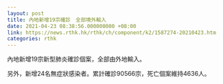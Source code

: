 ```yaml
---
layout: post
title: 內地新增19宗確診　全部境外輸入
date: 2021-04-23 08:38:56.000000000 +08:00
link: https://news.rthk.hk/rthk/ch/component/k2/1587274-20210423.htm
categories: rthk
---
```


內地新增19宗新型肺炎確診個案，全部由外地輸入。

另外，新增24名無症狀感染者。累計確診90566宗，死亡個案維持4636人。
